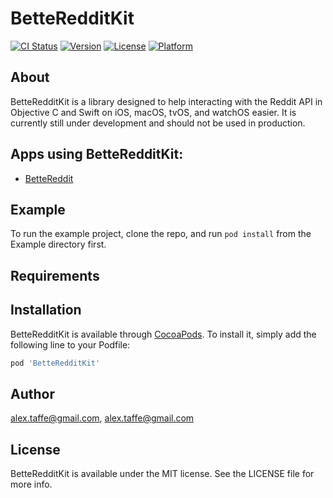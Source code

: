 # BetteRedditKit

[![CI Status](https://img.shields.io/travis/alex-taffe/BetteRedditKit.svg?style=flat)](https://travis-ci.org/alex-taffe/BetteRedditKit)
[![Version](https://img.shields.io/cocoapods/v/BetteRedditKit.svg?style=flat)](https://cocoapods.org/pods/BetteRedditKit)
[![License](https://img.shields.io/cocoapods/l/BetteRedditKit.svg?style=flat)](https://cocoapods.org/pods/BetteRedditKit)
[![Platform](https://img.shields.io/cocoapods/p/BetteRedditKit.svg?style=flat)](https://cocoapods.org/pods/BetteRedditKit)

## About

BetteRedditKit is a library designed to help interacting with the Reddit API in Objective C and Swift on iOS, macOS, tvOS, and watchOS easier. It is currently still under development and should not be used in production.

## Apps using BetteRedditKit:

- [BetteReddit](https://github.com/alex-taffe/BetteReddit)

## Example

To run the example project, clone the repo, and run `pod install` from the Example directory first.

## Requirements

## Installation

BetteRedditKit is available through [CocoaPods](https://cocoapods.org). To install
it, simply add the following line to your Podfile:

```ruby
pod 'BetteRedditKit'
```

## Author

alex.taffe@gmail.com, alex.taffe@gmail.com

## License

BetteRedditKit is available under the MIT license. See the LICENSE file for more info.
